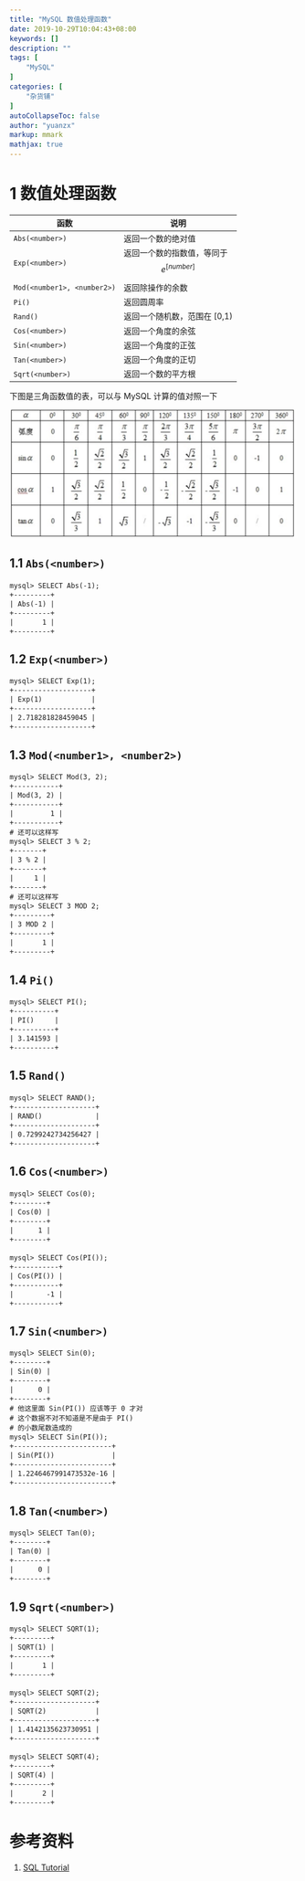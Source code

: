 ```yaml
---
title: "MySQL 数值处理函数"
date: 2019-10-29T10:04:43+08:00
keywords: []
description: ""
tags: [
    "MySQL"
]
categories: [
    "杂货铺"
]
autoCollapseToc: false
author: "yuanzx"
markup: mmark
mathjax: true
---
```


# 1 数值处理函数

| 函数                        | 说明                                        |
| --------------------------- | ------------------------------------------- |
| `Abs(<number>)`             | 返回一个数的绝对值                          |
| `Exp(<number>)`             | 返回一个数的指数值，等同于 $$e^{[number]}$$ |
| `Mod(<number1>, <number2>)` | 返回除操作的余数                            |
| `Pi()`                      | 返回圆周率                                  |
| `Rand()`                    | 返回一个随机数，范围在 [0,1)                |
| `Cos(<number>)`             | 返回一个角度的余弦                          |
| `Sin(<number>)`             | 返回一个角度的正弦                          |
| `Tan(<number>)`             | 返回一个角度的正切                          |
| `Sqrt(<number>)`            | 返回一个数的平方根                          |


下图是三角函数值的表，可以与 MySQL 计算的值对照一下

![三角函数值对照表](/hub/2019/october/13.png)

## 1.1 `Abs(<number>)`

```shell
mysql> SELECT Abs(-1);
+---------+
| Abs(-1) |
+---------+
|       1 |
+---------+
```

## 1.2 `Exp(<number>)`

```shell
mysql> SELECT Exp(1);
+-------------------+
| Exp(1)            |
+-------------------+
| 2.718281828459045 |
+-------------------+
```

## 1.3 `Mod(<number1>, <number2>)`

```shell
mysql> SELECT Mod(3, 2);
+-----------+
| Mod(3, 2) |
+-----------+
|         1 |
+-----------+
# 还可以这样写
mysql> SELECT 3 % 2;
+-------+
| 3 % 2 |
+-------+
|     1 |
+-------+
# 还可以这样写
mysql> SELECT 3 MOD 2;
+---------+
| 3 MOD 2 |
+---------+
|       1 |
+---------+
```

## 1.4 `Pi()`

```shell
mysql> SELECT PI();
+----------+
| PI()     |
+----------+
| 3.141593 |
+----------+
```

## 1.5 `Rand()`

```shell
mysql> SELECT RAND();
+--------------------+
| RAND()             |
+--------------------+
| 0.7299242734256427 |
+--------------------+
```

## 1.6 `Cos(<number>)` 

```shell
mysql> SELECT Cos(0);
+--------+
| Cos(0) |
+--------+
|      1 |
+--------+

mysql> SELECT Cos(PI());
+-----------+
| Cos(PI()) |
+-----------+
|        -1 |
+-----------+
```

## 1.7 `Sin(<number>)`

```shell
mysql> SELECT Sin(0);
+--------+
| Sin(0) |
+--------+
|      0 |
+--------+
# 他这里面 Sin(PI()) 应该等于 0 才对
# 这个数据不对不知道是不是由于 PI() 
# 的小数尾数造成的
mysql> SELECT Sin(PI());
+------------------------+
| Sin(PI())              |
+------------------------+
| 1.2246467991473532e-16 |
+------------------------+
```

## 1.8 `Tan(<number>)`

```shell
mysql> SELECT Tan(0);
+--------+
| Tan(0) |
+--------+
|      0 |
+--------+
```

## 1.9 `Sqrt(<number>)`

```shell
mysql> SELECT SQRT(1);
+---------+
| SQRT(1) |
+---------+
|       1 |
+---------+

mysql> SELECT SQRT(2);
+--------------------+
| SQRT(2)            |
+--------------------+
| 1.4142135623730951 |
+--------------------+

mysql> SELECT SQRT(4);
+---------+
| SQRT(4) |
+---------+
|       2 |
+---------+
```

# 参考资料

1. [SQL Tutorial](https://www.w3schools.com/sql/func_mysql_abs.asp)